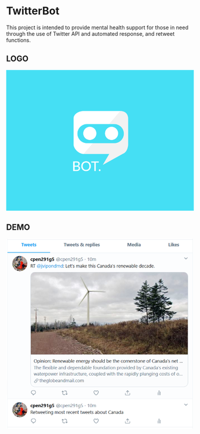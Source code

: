 # TwitterBot

 This project is intended to provide mental health support for those in need through the use of Twitter API and automated response, and retweet functions.

## LOGO
<img src="images/bot_logo2.png">

## DEMO
<img src="images/demo1.PNG">